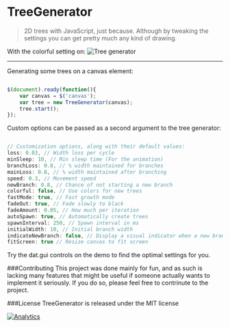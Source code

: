 TreeGenerator
=============

> 2D trees with JavaScript, just because. Although by tweaking the settings you can get pretty much any kind of drawing.


With the colorful setting on:
![Tree generator](http://static.urbanoalvarez.es/blog/wp-content/uploads/2013/01/tree3.png)

--------

Generating some trees on a canvas element:

```javascript

$(document).ready(function(){
	var canvas = $('canvas');
	var tree = new TreeGenerator(canvas);
	tree.start();
});

```

Custom options can be passed as a second argument to the tree generator:

```javascript

// Customization options, along with their default values:
loss: 0.03, // Width loss per cycle
minSleep: 10, // Min sleep time (For the animation)
branchLoss: 0.8, // % width maintained for branches
mainLoss: 0.8, // % width maintained after branching
speed: 0.3, // Movement speed
newBranch: 0.8, // Chance of not starting a new branch 
colorful: false, // Use colors for new trees
fastMode: true, // Fast growth mode
fadeOut: true, // Fade slowly to black
fadeAmount: 0.05, // How much per iteration
autoSpawn: true, // Automatically create trees
spawnInterval: 250, // Spawn interval in ms
initialWidth: 10, // Initial branch width
indicateNewBranch: false, // Display a visual indicator when a new branch is born
fitScreen: true // Resize canvas to fit screen

```

Try the dat.gui controls on the demo to find the optimal settings for you.


###Contributing
This project was done mainly for fun, and as such is lacking many features that might be useful if someone actually wants to implement it seriously. If you do so, please feel free to contrinute to the project.

###License
TreeGenerator is released under the MIT license

[![Analytics](https://ga-beacon.appspot.com/UA-3181088-16/TreeGenerator/readme)](https://github.com/aurbano)
